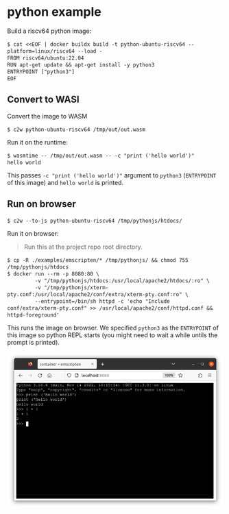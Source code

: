 # python example

Build a riscv64 python image:

```console
$ cat <<EOF | docker buildx build -t python-ubuntu-riscv64 --platform=linux/riscv64 --load -
FROM riscv64/ubuntu:22.04
RUN apt-get update && apt-get install -y python3
ENTRYPOINT ["python3"]
EOF
```

## Convert to WASI

Convert the image to WASM

```
$ c2w python-ubuntu-riscv64 /tmp/out/out.wasm
```

Run it on the runtime:

```
$ wasmtime -- /tmp/out/out.wasm -- -c "print ('hello world')"
hello world
```

This passes `-c "print ('hello world')"` argument to `python3` (`ENTRYPOINT` of this image) and `hello world` is printed.

## Run on browser

```
$ c2w --to-js python-ubuntu-riscv64 /tmp/pythonjs/htdocs/
```

Run it on browser:

> Run this at the project repo root directory.

```
$ cp -R ./examples/emscripten/* /tmp/pythonjs/ && chmod 755 /tmp/pythonjs/htdocs
$ docker run --rm -p 8080:80 \
         -v "/tmp/pythonjs/htdocs:/usr/local/apache2/htdocs/:ro" \
         -v "/tmp/pythonjs/xterm-pty.conf:/usr/local/apache2/conf/extra/xterm-pty.conf:ro" \
         --entrypoint=/bin/sh httpd -c 'echo "Include conf/extra/xterm-pty.conf" >> /usr/local/apache2/conf/httpd.conf && httpd-foreground'
```

This runs the image on browser.
We specified `python3` as the `ENTRYPOINT` of this image so python REPL starts (you might need to wait a while untils the prompt is printed).

![python with emscripten](../../docs/images/python-hello.png)
